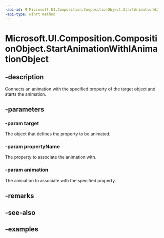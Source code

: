 ```yaml
---
-api-id: M:Microsoft.UI.Composition.CompositionObject.StartAnimationWithIAnimationObject(Microsoft.UI.Composition.IAnimationObject,System.String,Microsoft.UI.Composition.CompositionAnimation)
-api-type: winrt method
---
```


<!-- Method syntax.
public void CompositionObject.StartAnimationWithIAnimationObject(IAnimationObject target, String propertyName, CompositionAnimation animation)
-->

# Microsoft.UI.Composition.CompositionObject.StartAnimationWithIAnimationObject

## -description

Connects an animation with the specified property of the target object and starts the animation.

## -parameters
### -param target

The object that defines the property to be animated.

### -param propertyName

The property to associate the animation with.

### -param animation

The animation to associate with the specified property.

## -remarks

## -see-also

## -examples

